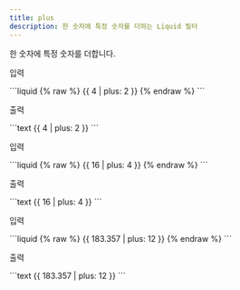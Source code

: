 ```yaml
---
title: plus
description: 한 숫자에 특정 숫자를 더하는 Liquid 필터
---
```


한 숫자에 특정 숫자를 더합니다.

<p class="code-label">입력</p>
```liquid
{% raw %}
{{ 4 | plus: 2 }}
{% endraw %}
```

<p class="code-label">출력</p>
```text
{{ 4 | plus: 2 }}
```

<p class="code-label">입력</p>
```liquid
{% raw %}
{{ 16 | plus: 4 }}
{% endraw %}
```

<p class="code-label">출력</p>
```text
{{ 16 | plus: 4 }}
```

<p class="code-label">입력</p>
```liquid
{% raw %}
{{ 183.357 | plus: 12 }}
{% endraw %}
```

<p class="code-label">출력</p>
```text
{{ 183.357 | plus: 12 }}
```
